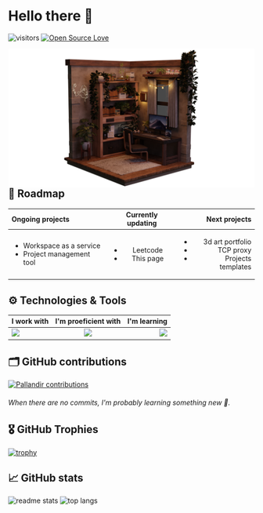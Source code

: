 # Hello there 👋

![visitors](https://visitor-badge.laobi.icu/badge?page_id=pallandir)
[![Open Source Love](https://badges.frapsoft.com/os/v1/open-source.svg?v=102)](https://github.com/ellerbrock/open-source-badge/)

<img align="right" src="./dev_room.png"/>

## 🧪 Roadmap

| Ongoing projects                                                         |              Currently updating              |                                                                   Next projects |
| :----------------------------------------------------------------------- | :------------------------------------------: | ------------------------------------------------------------------------------: |
| <ul><li>Workspace as a service</li><li>Project management tool</li></ul> | <ul><li>Leetcode</li><li>This page</li></ul> | <ul><li>3d art portfolio</li><li>TCP proxy</li><li>Projects templates</li></ul> |

<!-- ## 📝 Sharing -->

<!-- ### Tech news -->

## ⚙️ Technologies & Tools

| I work with                                                                                                                                                                          |                      I'm proeficient with                      |                                                       I'm learning |
| :----------------------------------------------------------------------------------------------------------------------------------------------------------------------------------- | :------------------------------------------------------------: | -----------------------------------------------------------------: |
| <img src="https://skillicons.dev/icons?i=vue,vuetify,pinia,html,css,javascript,typescript,vscode,github,figma,git,python,firebase,postgres,mysql,fastapi,gcp,aws,azure&perline=9" /> | <img src="https://skillicons.dev/icons?i=kubernetes,docker" /> | <img src="https://skillicons.dev/icons?i=golang,rust,terraform" /> |

## 🗂️ GitHub contributions

<a href="https://github.com/pallandir/github-readme-activity-graph"><img alt="Pallandir contributions" src="https://github-readme-activity-graph.vercel.app/graph/?username=pallandir&bg_color=1F222E&color=52B983&line=52B983&point=FFFFFF&hide_border=true" /></a>

###### When there are no commits, I'm probably learning something new 🤭.

## 🎖️ GitHub Trophies

[![trophy](https://github-profile-trophy.vercel.app/?username=pallandir&theme=nord&column=7)](https://github.com/pallandir/github-profile-trophy)

## 📈 GitHub stats

  <img width=350 src="https://github-readme-stats-salesp07.vercel.app/api?username=pallandir&count_private=true&show_icons=true&theme=react&rank_icon=github&border_radius=10" alt="readme stats" />

  <img width=350 src="https://github-readme-stats-salesp07.vercel.app/api/top-langs/?username=pallandir&hide=HTML&langs_count=8&layout=compact&theme=react&border_radius=10&size_weight=0.5&count_weight=0.5&exclude_repo=github-readme-stats" alt="top langs" />
